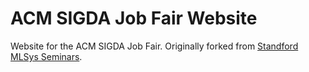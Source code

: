 # ACM SIGDA Job Fair Website

Website for the ACM SIGDA Job Fair. Originally forked from [Standford MLSys Seminars](https://github.com/stanford-sysml-seminar/stanford-sysml-seminar.github.io).


